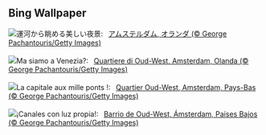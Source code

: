 ## Bing Wallpaper
![](https://www.bing.com/th?id=OHR.BlueAmsterdam_JA-JP3650946549_UHD.jpg&w=1000)運河から眺める美しい夜景:&nbsp;&ensp;[アムステルダム, オランダ (© George Pachantouris/Getty Images)](https://www.bing.com/th?id=OHR.BlueAmsterdam_JA-JP3650946549_UHD.jpg)
<br><br/>
![](https://www.bing.com/th?id=OHR.BlueAmsterdam_IT-IT8956401026_UHD.jpg&w=1000)Ma siamo a Venezia?:&nbsp;&ensp;[Quartiere di Oud-West, Amsterdam, Olanda (© George Pachantouris/Getty Images)](https://www.bing.com/th?id=OHR.BlueAmsterdam_IT-IT8956401026_UHD.jpg)
<br><br/>
![](https://www.bing.com/th?id=OHR.BlueAmsterdam_FR-FR8523535030_UHD.jpg&w=1000)La capitale aux mille ponts !:&nbsp;&ensp;[Quartier Oud-West, Amsterdam, Pays-Bas (© George Pachantouris/Getty Images)](https://www.bing.com/th?id=OHR.BlueAmsterdam_FR-FR8523535030_UHD.jpg)
<br><br/>
![](https://www.bing.com/th?id=OHR.BlueAmsterdam_ES-ES6291079085_UHD.jpg&w=1000)¡Canales con luz propia!:&nbsp;&ensp;[Barrio de Oud-West, Ámsterdam, Países Bajos (© George Pachantouris/Getty Images)](https://www.bing.com/th?id=OHR.BlueAmsterdam_ES-ES6291079085_UHD.jpg)
<br><br/>

